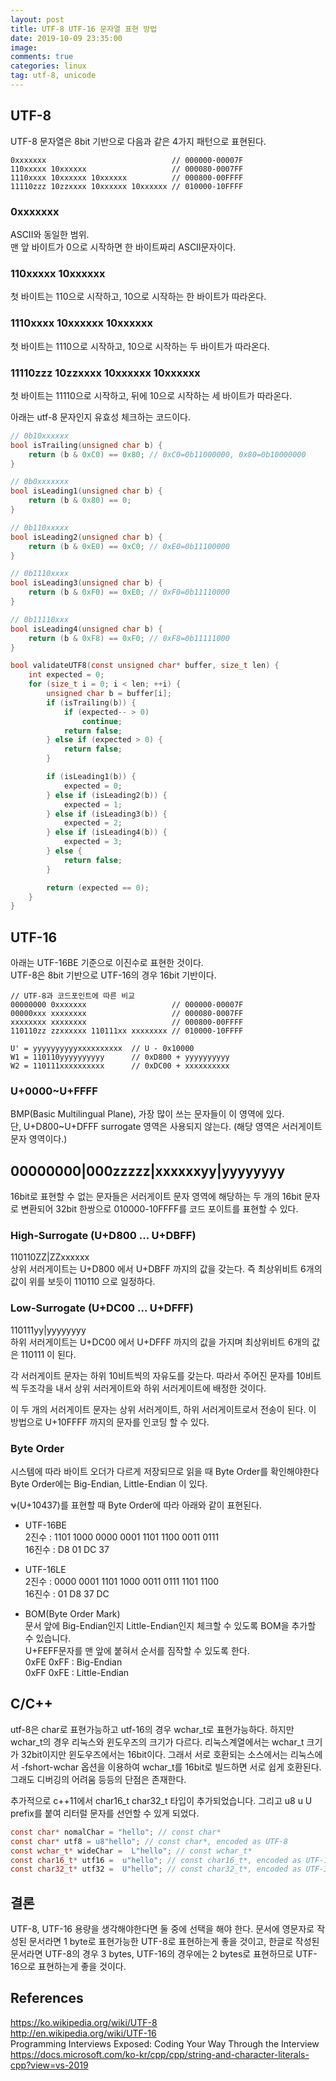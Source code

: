 ```yaml
---
layout: post
title: UTF-8 UTF-16 문자열 표현 방법
date: 2019-10-09 23:35:00
image:
comments: true
categories: linux
tag: utf-8, unicode
---
```


## UTF-8

UTF-8 문자열은 8bit 기반으로 다음과 같은 4가지 패턴으로 표현된다.

```
0xxxxxxx                            // 000000-00007F
110xxxxx 10xxxxxx                   // 000080-0007FF
1110xxxx 10xxxxxx 10xxxxxx          // 000800-00FFFF
11110zzz 10zzxxxx 10xxxxxx 10xxxxxx // 010000-10FFFF
```

### 0xxxxxxx
ASCII와 동일한 범위.  
맨 앞 바이트가 0으로 시작하면 한 바이트짜리 ASCII문자이다.

### 110xxxxx 10xxxxxx
첫 바이트는 110으로 시작하고, 10으로 시작하는 한 바이트가 따라온다.


### 1110xxxx 10xxxxxx 10xxxxxx
첫 바이트는 1110으로 시작하고, 10으로 시작하는 두 바이트가 따라온다.

### 11110zzz 10zzxxxx 10xxxxxx 10xxxxxx
첫 바이트는 11110으로 시작하고, 뒤에 10으로 시작하는 세 바이트가 따라온다.

아래는 utf-8 문자인지 유효성 체크하는 코드이다.
```c
// 0b10xxxxxx
bool isTrailing(unsigned char b) {
    return (b & 0xC0) == 0x80; // 0xC0=0b11000000, 0x80=0b10000000
}

// 0b0xxxxxxx
bool isLeading1(unsigned char b) {
    return (b & 0x80) == 0;
}

// 0b110xxxxx
bool isLeading2(unsigned char b) {
    return (b & 0xE0) == 0xC0; // 0xE0=0b11100000
}

// 0b1110xxxx
bool isLeading3(unsigned char b) {
    return (b & 0xF0) == 0xE0; // 0xF0=0b11110000
}

// 0b11110xxx
bool isLeading4(unsigned char b) {
    return (b & 0xF8) == 0xF0; // 0xF8=0b11111000
}

bool validateUTF8(const unsigned char* buffer, size_t len) {
    int expected = 0;
    for (size_t i = 0; i < len; ++i) {
        unsigned char b = buffer[i];
        if (isTrailing(b)) {
            if (expected-- > 0)
                continue;
            return false;
        } else if (expected > 0) {
            return false;
        }

        if (isLeading1(b)) {
            expected = 0;
        } else if (isLeading2(b)) {
            expected = 1;
        } else if (isLeading3(b)) {
            expected = 2;
        } else if (isLeading4(b)) {
            expected = 3;
        } else {
            return false;
        }

        return (expected == 0);
    }
}

```

## UTF-16

아래는 UTF-16BE 기준으로 이진수로 표현한 것이다.  
UTF-8은 8bit 기반으로 UTF-16의 경우 16bit 기반이다.
```
// UTF-8과 코드포인트에 따른 비교
00000000 0xxxxxxx                   // 000000-00007F
00000xxx xxxxxxxx                   // 000080-0007FF
xxxxxxxx xxxxxxxx                   // 000800-00FFFF
110110zz zzxxxxxx 110111xx xxxxxxxx // 010000-10FFFF

U' = yyyyyyyyyyxxxxxxxxxx  // U - 0x10000
W1 = 110110yyyyyyyyyy      // 0xD800 + yyyyyyyyyy
W2 = 110111xxxxxxxxxx      // 0xDC00 + xxxxxxxxxx
```

### U+0000~U+FFFF
BMP(Basic Multilingual Plane), 가장 많이 쓰는 문자들이 이 영역에 있다.  
단, U+D800~U+DFFF surrogate 영역은 사용되지 않는다. (해당 영역은 서러게이트 문자 영역이다.)

## 00000000|000zzzzz|xxxxxxyy|yyyyyyyy
16bit로 표현할 수 없는 문자들은 서러게이트 문자 영역에 해당하는 두 개의 16bit 문자로 변환되어 32bit 한쌍으로 010000-10FFFF를 코드 포이트를 표현할 수 있다.

### High-Surrogate (U+D800 ... U+DBFF)
110110ZZ|ZZxxxxxx  
상위 서러게이트는 U+D800 에서 U+DBFF 까지의 값을 갖는다. 즉 최상위비트 6개의 값이 위를 보듯이 110110 으로 일정하다.

### Low-Surrogate (U+DC00 ... U+DFFF)
110111yy|yyyyyyyy  
하위 서러게이트는 U+DC00 에서 U+DFFF 까지의 값을 가지며 최상위비트 6개의 값은 110111 이 된다.

각 서러게이트 문자는 하위 10비트씩의 자유도를 갖는다. 따라서 주어진 문자를 10비트씩 두조각을 내서 상위 서러게이트와 하위 서러게이트에 배정한 것이다.

이 두 개의 서러게이트 문자는 상위 서러게이트, 하위 서러게이트로서 전송이 된다. 이 방법으로 U+10FFFF 까지의 문자를 인코딩 할 수 있다.

### Byte Order
시스템에 따라 바이트 오더가 다르게 저장되므로 읽을 때 Byte Order를 확인해야한다 Byte Order에는 Big-Endian, Little-Endian 이 있다.

𐐷(U+10437)를 표현할 때 Byte Order에 따라 아래와 같이 표현된다.

* UTF-16BE  
2진수 : 1101 1000 0000 0001 1101 1100 0011 0111  
16진수 : D8 01 DC 37  

* UTF-16LE  
2진수 : 0000 0001 1101 1000 0011 0111 1101 1100  
16진수 : 01 D8 37 DC  

* BOM(Byte Order Mark)  
문서 앞에 Big-Endian인지 Little-Endian인지 체크할 수 있도록 BOM을 추가할 수 있습니다.  
U+FEFF문자를 맨 앞에 붙혀서 순서를 짐작할 수 있도록 한다.  
0xFE 0xFF : Big-Endian  
0xFF 0xFE : Little-Endian

## C/C++
utf-8은 char로 표현가능하고 utf-16의 경우 wchar_t로 표현가능하다. 하지만 wchar_t의 경우 리눅스와 윈도우즈의 크기가 다르다. 리눅스계열에서는 wchar_t 크기가 32bit이지만 윈도우즈에서는 16bit이다. 그래서 서로 호환되는 소스에서는 리눅스에서 -fshort-wchar 옵션을 이용하여 wchar_t를 16bit로 빌드하면 서로 쉽게 호환된다. 그래도 디버깅의 어려움 등등의 단점은 존재한다.  

추가적으로 c++11에서 char16_t char32_t 타입이 추가되었습니다.
그리고 u8 u U prefix를 붙여 리터럴 문자를 선언할 수 있게 되었다.
```c
const char* nomalChar = "hello"; // const char*
const char* utf8 = u8"hello"; // const char*, encoded as UTF-8
const wchar_t* wideChar =  L"hello"; // const wchar_t*
const char16_t* utf16 =  u"hello"; // const char16_t*, encoded as UTF-16
const char32_t* utf32 =  U"hello"; // const char32_t*, encoded as UTF-32
```

## 결론
UTF-8, UTF-16 용량을 생각해야한다면 둘 중에 선택을 해야 한다. 문서에 영문자로 작성된 문서라면 1 byte로 표현가능한 UTF-8로 표현하는게 좋을 것이고, 한글로 작성된 문서라면 UTF-8의 경우 3 bytes, UTF-16의 경우에는 2 bytes로 표현하므로 UTF-16으로 표현하는게 좋을 것이다.

## References
https://ko.wikipedia.org/wiki/UTF-8  
http://en.wikipedia.org/wiki/UTF-16  
Programming Interviews Exposed: Coding Your Way Through the Interview  
https://docs.microsoft.com/ko-kr/cpp/cpp/string-and-character-literals-cpp?view=vs-2019  
